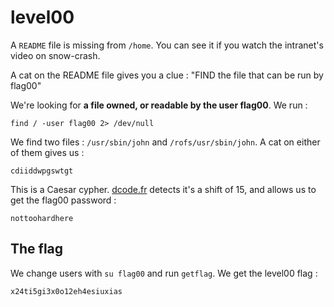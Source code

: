 # level00

A `README` file is missing from `/home`. You can see it if you watch the intranet's video on snow-crash.

A cat on the README file gives you a clue : "FIND the file that can be run by flag00"

We're looking for **a file owned, or readable by the user flag00**. We run :

```
find / -user flag00 2> /dev/null
```

We find two files : `/usr/sbin/john` and `/rofs/usr/sbin/john`. A cat on either of them gives us :

```
cdiiddwpgswtgt
```

This is a Caesar cypher. [dcode.fr](https://www.dcode.fr/caesar-cipher) detects it's a shift of 15, and allows us to get the flag00 password :

```
nottoohardhere
```

## The flag

We change users with `su flag00` and run `getflag`. We get the level00 flag :

```
x24ti5gi3x0o12eh4esiuxias
```
